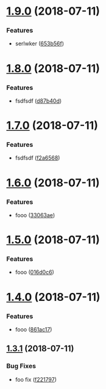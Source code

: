 # [1.9.0](https://github.com/ekazakov/greeter/compare/v1.8.0...v1.9.0) (2018-07-11)


### Features

* serlwker ([653b56f](https://github.com/ekazakov/greeter/commit/653b56f))

# [1.8.0](https://github.com/ekazakov/greeter/compare/v1.7.0...v1.8.0) (2018-07-11)


### Features

* fsdfsdf ([d87b40d](https://github.com/ekazakov/greeter/commit/d87b40d))

# [1.7.0](https://github.com/ekazakov/greeter/compare/v1.6.0...v1.7.0) (2018-07-11)


### Features

* fsdfsdf ([f2a6568](https://github.com/ekazakov/greeter/commit/f2a6568))

# [1.6.0](https://github.com/ekazakov/greeter/compare/v1.5.0...v1.6.0) (2018-07-11)


### Features

* fooo ([33063ae](https://github.com/ekazakov/greeter/commit/33063ae))

# [1.5.0](https://github.com/ekazakov/greeter/compare/v1.4.0...v1.5.0) (2018-07-11)


### Features

* fooo ([016d0c6](https://github.com/ekazakov/greeter/commit/016d0c6))

# [1.4.0](https://github.com/ekazakov/greeter/compare/v1.3.1...v1.4.0) (2018-07-11)


### Features

* fooo ([861ac17](https://github.com/ekazakov/greeter/commit/861ac17))

## [1.3.1](https://github.com/ekazakov/greeter/compare/v1.3.0...v1.3.1) (2018-07-11)


### Bug Fixes

* foo fix ([f221797](https://github.com/ekazakov/greeter/commit/f221797))
